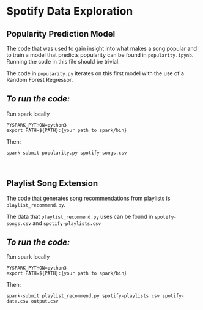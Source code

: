 **<h1>Spotify Data Exploration</h1>**

**<h2>Popularity Prediction Model</h2>**

The code that was used to gain insight into what makes a song popular and to 
train a model that predicts popularity can be found in `popularity.ipynb`.
Running the code in this file should be trivial.

The code in `popularity.py` iterates on this first model with the use of a
Random Forest Regressor.

*<h2>To run the code:</h2>*

Run spark locally

```
PYSPARK_PYTHON=python3
export PATH=${PATH}:{your path to spark/bin}
```

Then:

```
spark-submit popularity.py spotify-songs.csv
```

<br>

**<h2>Playlist Song Extension</h2>**

The code that generates song recommendations from playlists is `playlist_recommend.py`.

The data that `playlist_recommend.py` uses can be found in 
`spotify-songs.csv` and `spotify-playlists.csv`


*<h2>To run the code:</h2>*

Run spark locally

```
PYSPARK_PYTHON=python3
export PATH=${PATH}:{your path to spark/bin}
```

Then:

```
spark-submit playlist_recommend.py spotify-playlists.csv spotify-data.csv output.csv
```


